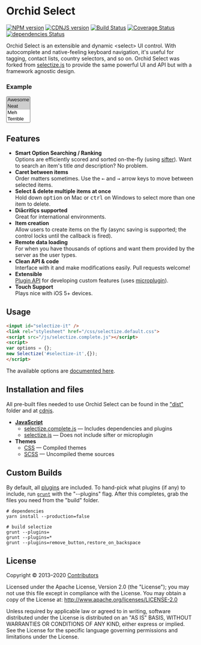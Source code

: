 
<h1 class="display-3 mt-0">Orchid Select</h1>


[![NPM version](http://img.shields.io/npm/v/selectize.svg?style=flat)](https://www.npmjs.org/package/selectize)
[![CDNJS version](http://img.shields.io/cdnjs/v/selectize.js.svg?style=flat)](https://cdnjs.com/libraries/selectize.js)
[![Build Status](https://travis-ci.org/OrchidJS/Orchid-Select.svg?branch=master)](https://travis-ci.org/OrchidJS/Orchid-Select)
[![Coverage Status](https://coveralls.io/repos/github/OrchidJS/Orchid-Select/badge.svg?branch=master)](https://coveralls.io/github/OrchidJS/Orchid-Select?branch=master)
[![dependencies Status](https://david-dm.org/orchidjs/orchid-select/status.svg)](https://david-dm.org/orchidjs/orchid-select)

<div class="lead">
Orchid Select is an extensible and dynamic &lt;select&gt; UI control.
With autocomplete and native-feeling keyboard navigation, it's useful for tagging, contact lists, country selectors, and so on.
Orchid Select was forked from <a href="https://github.com/selectize/selectize.js">selectize.js</a> to provide the same powerful UI and API but with a framework agnostic design.
</div>

<div class="w-50 mx-auto">
<h3>Example</h3>
<link rel="stylesheet" href="/css/selectize.bootstrap4.css">
<select id="select-tags" multiple autocomplete="off" placeholder="How cool is this?">
	<option selected>Awesome</option>
	<option selected>Neat</option>
	<option>Meh</option>
	<option>Terrible</option>
</select>
<script>
new Selectize("#select-tags",{
persist: false,
createOnBlur: true,
create: true
});
</script>
</div>


## Features

- **Smart Option Searching / Ranking**<br>Options are efficiently scored and sorted on-the-fly (using [sifter](https://github.com/brianreavis/sifter.js)). Want to search an item's title *and* description? No problem.
- **Caret between items**<br>Order matters sometimes. Use the <kbd>&larr;</kbd> and <kbd>&rarr;</kbd> arrow keys to move between selected items.</li>
- **Select &amp; delete multiple items at once**<br>Hold down <kbd>option</kbd> on Mac or <kbd>ctrl</kbd> on Windows to select more than one item to delete.
- **Díåcritîçs supported**<br>Great for international environments.
- **Item creation**<br>Allow users to create items on the fly (async saving is supported; the control locks until the callback is fired).
- **Remote data loading**<br>For when you have thousands of options and want them provided by the server as the user types.
- **Clean API &amp; code**<br>Interface with it and make modifications easily. Pull requests welcome!
- **Extensible**<br> [Plugin API](docs/plugins.md) for developing custom features (uses [microplugin](https://github.com/brianreavis/microplugin.js)).
- **Touch Support**<br> Plays nice with iOS 5+ devices.

## Usage

```html
<input id="selectize-it" />
<link rel="stylesheet" href="/css/selectize.default.css">
<script src="/js/selectize.complete.js"></script>
<script>
var options = {};
new Selectize('#selectize-it',{});
</script>
```

The available options are [documented here](usage.md).


## Installation and files

All pre-built files needed to use Orchid Select can be found in the ["dist"](https://github.com/orchidjs/orchid-select/tree/master/dist) folder and at [cdnjs](https://cdnjs.com/libraries/selectize.js).


- [**JavaScript**](https://github.com/orchidjs/orchid-select/tree/master/dist/js)
	- [selectize.complete.js](https://github.com/orchidjs/orchid-select/tree/master/dist/js/selectize.complete.js) — Includes dependencies and plugins
	- [selectize.js](https://github.com/orchidjs/orchid-select/tree/master/dist/js/selectize.js) — Does not include sifter or microplugin
- **Themes**
	- [CSS](https://github.com/orchidjs/orchid-select/tree/master/dist/css) — Compiled themes
	- [SCSS](https://github.com/orchidjs/orchid-select/tree/master/dist/scss) — Uncompiled theme sources


## Custom Builds

By default, all [plugins](src/plugins) are included. To hand-pick what plugins (if any) to include, run [`grunt`](http://gruntjs.com/) with the "--plugins" flag. After this completes, grab the files you need from the "build" folder.

```shell
# dependencies
yarn install --production=false

# build selectize
grunt --plugins=
grunt --plugins=*
grunt --plugins=remove_button,restore_on_backspace
```


## License

Copyright &copy; 2013–2020 [Contributors](https://github.com/selectize/selectize.js/graphs/contributors)

Licensed under the Apache License, Version 2.0 (the "License"); you may not use this file except in compliance with the License. You may obtain a copy of the License at: http://www.apache.org/licenses/LICENSE-2.0

Unless required by applicable law or agreed to in writing, software distributed under the License is distributed on an "AS IS" BASIS, WITHOUT WARRANTIES OR CONDITIONS OF ANY KIND, either express or implied. See the License for the specific language governing permissions and limitations under the License.
